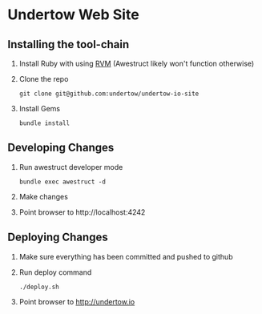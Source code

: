 Undertow Web Site
=================

Installing the tool-chain
--------------------------
1. Install Ruby with using [RVM](http://rvm.io) (Awestruct likely won't function otherwise)
2. Clone the repo 
   
   `git clone git@github.com:undertow/undertow-io-site`

3. Install Gems
   
   `bundle install`

Developing Changes
-------------------
1. Run awestruct developer mode
   
   `bundle exec awestruct -d`

2. Make changes
3. Point browser to http://localhost:4242

Deploying Changes
-----------------
1. Make sure everything has been committed and pushed to github
2. Run deploy command
   
   `./deploy.sh`

3. Point browser to http://undertow.io

